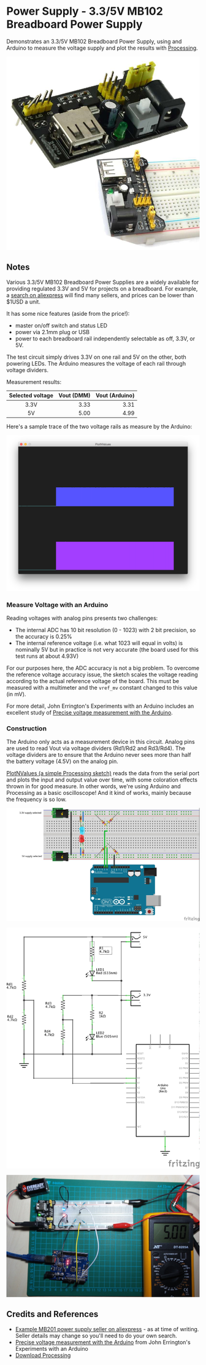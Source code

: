 # Power Supply - 3.3/5V MB102 Breadboard Power Supply

Demonstrates an 3.3/5V MB102 Breadboard Power Supply, using and Arduino to measure the voltage supply and plot the results with [Processing](https://www.processing.org).

![MB102 unit](./assets/MB102_product_image.jpg?raw=true)

## Notes

Various 3.3/5V MB102 Breadboard Power Supplies are a widely available for providing regulated 3.3V and 5V for projects on a breadboard.
For example, a [search on aliexpress](http://www.aliexpress.com/) will find many sellers, and prices can be lower than $1USD a unit.

It has some nice features (aside from the price!):

* master on/off switch and status LED
* power via 2.1mm plug or USB
* power to each breadboard rail independently selectable as off, 3.3V, or 5V.

The test circuit simply drives 3.3V on one rail and 5V on the other, both powering LEDs.
The Arduino measures the voltage of each rail through voltage dividers.

Measurement results:

| Selected voltage | Vout (DMM) | Vout (Arduino) |
|:----------------:|-----------:|---------------:|
| 3.3V             | 3.33       | 3.31
| 5V               | 5.00       | 4.99


Here's a sample trace of the two voltage rails as measure by the Arduino:

![processing trace](./assets/processing_trace.png?raw=true)

### Measure Voltage with an Arduino

Reading voltages with analog pins presents two challenges:

* The internal ADC has 10 bit resolution (0 - 1023) with 2 bit precision, so the accuracy is 0.25%
* The internal reference voltage (i.e. what 1023 will equal in volts) is nominally 5V but in practice is not very accurate (the board used for this test runs at about 4.93V)

For our purposes here, the ADC accuracy is not a big problem.
To overcome the reference voltage accuracy issue, the sketch scales the voltage reading according to the actual reference voltage of the board.
This must be measured with a multimeter and the `vref_mv` constant changed to this value (in mV).

For more detail, John Errington's Experiments with an Arduino includes an excellent study of [Precise voltage measurement with the Arduino](http://www.skillbank.co.uk/arduino/measure.htm).


### Construction

The Arduino only acts as a measurement device in this circuit.
Analog pins are used to read Vout via voltage dividers (Rd1/Rd2 and Rd3/Rd4).
The voltage dividers are to ensure that the Arduino never sees more than half the battery voltage (4.5V) on the analog pin.

[PlotNValues (a simple Processing sketch)](../../processing/PlotNValues) reads the data from the serial port and plots the input and output value over time, with some coloration effects thrown in for good measure. In other words, we're using Arduino and Processing as a basic oscilloscope! And it kind of works, mainly because the frequency is so low.

![The Breadboard](./assets/PowerMB102_bb.jpg?raw=true)

![The Schematic](./assets/PowerMB102_schematic.jpg?raw=true)

![The Build](./assets/PowerMB102_build.jpg?raw=true)

## Credits and References
* [Example MB201 power supply seller on aliexpress](http://www.aliexpress.com/item/3-3V-5V-MB102-Breadboard-Power-Supply-Module-For-for-Ar-Board/1859102523.html) - as at time of writing. Seller details may change so you'll need to do your own search.
* [Precise voltage measurement with the Arduino](http://www.skillbank.co.uk/arduino/measure.htm) from John Errington's Experiments with an Arduino
* [Download Processing](https://www.processing.org/download/)
